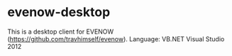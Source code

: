 evenow-desktop
==============

This is a desktop client for EVENOW (https://github.com/travhimself/evenow).
Language: VB.NET
Visual Studio 2012